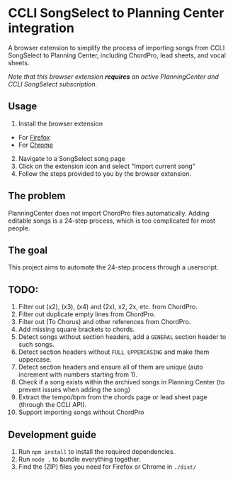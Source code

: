 # CCLI SongSelect to Planning Center integration

A browser extension to simplify the process of importing songs from CCLI SongSelect to Planning Center, including ChordPro, lead sheets, and vocal sheets.

*Note that this browser extension **requires** an active PlanningCenter and CCLI SongSelect subscription.*

## Usage

1. Install the browser extension
- For [Firefox](https://addons.mozilla.org/en-US/firefox/addon/songselect-to-planning-center/)
- For [Chrome](https://chromewebstore.google.com/detail/ccli-songselect-to-planni/flajcckkgnpmjcpobjekhdjlkalgkipf)
2. Navigate to a SongSelect song page
3. Click on the extension icon and select "Import current song"
4. Follow the steps provided to you by the browser extension.

## The problem

PlanningCenter does not import ChordPro files automatically. Adding editable songs is a 24-step process, which is too complicated for most people.

## The goal

This project aims to automate the 24-step process through a userscript.

## TODO:

1. Filter out (x2), (x3), (x4) and (2x), x2, 2x, etc. from ChordPro.
2. Filter out duplicate empty lines from ChordPro.
3. Filter out (To Chorus) and other references from ChordPro.
4. Add missing square brackets to chords.
5. Detect songs without section headers, add a `GENERAL` section header to such songs.
6. Detect section headers without `FULL UPPERCASING` and make them uppercase.
7. Detect section headers and ensure all of them are unique (auto increment with numbers starting from 1).
8. Check if a song exists within the archived songs in Planning Center (to prevent issues when adding the song)
9. Extract the tempo/bpm from the chords page or lead sheet page (through the CCLI API).
10. Support importing songs without ChordPro

## Development guide

1. Run `npm install` to install the required dependencies.
2. Run `node .` to bundle everything together.
3. Find the (ZIP) files you need for Firefox or Chrome in `./dist/`
